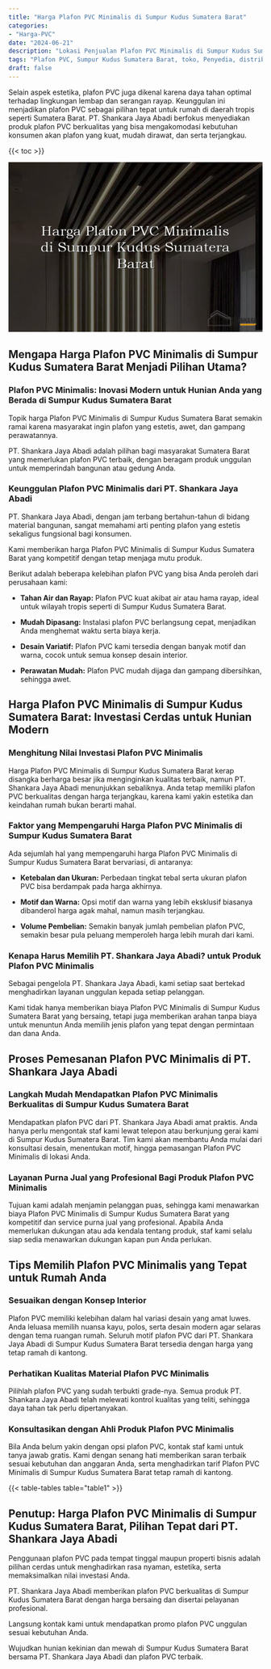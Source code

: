 ```yaml
---
title: "Harga Plafon PVC Minimalis di Sumpur Kudus Sumatera Barat"
categories: 
- "Harga-PVC"
date: "2024-06-21"
description: "Lokasi Penjualan Plafon PVC Minimalis di Sumpur Kudus Sumatera Barat untuk rumah, kantor, serta gerai. Produk terbaik, pilihan motif, pilihan warna menarik, beserta jasa penempatan ditangani oleh tenaga ahli berpengalaman dan jaminan resmi!|Layanan penyediaan Plafon PVC Minimalis di Sumpur Kudus Sumatera Barat untuk kebutuhan hunian, office, atau ritel, dengan panel unggulan dan instalasi oleh tenaga ahli berpengalaman serta garansi resmi.|Alternatif Plafon PVC Minimalis di Sumpur Kudus Sumatera Barat yang andal bagi tempat tinggal, perkantoran, dan gerai, dengan material berkualitas dan instalasi dikerjakan oleh tenaga ahli profesional serta kepastian resmi.|Penjualan Plafon PVC Minimalis di Sumpur Kudus Sumatera Barat bagi tempat tinggal, perkantoran, serta gerai, dengan material berkualitas dan instalasi ditangani oleh tenaga ahli berpengalaman, disertai beserta garansi resmi.}"
tags: "Plafon PVC, Sumpur Kudus Sumatera Barat, toko, Penyedia, distributor"
draft: false
---
```


Selain aspek estetika, plafon PVC juga dikenal karena daya tahan optimal terhadap lingkungan lembap dan serangan rayap. Keunggulan ini menjadikan plafon PVC sebagai pilihan tepat untuk rumah di daerah tropis seperti Sumatera Barat. PT. Shankara Jaya Abadi berfokus menyediakan produk plafon PVC berkualitas yang bisa mengakomodasi kebutuhan konsumen akan plafon yang kuat, mudah dirawat, dan serta terjangkau.

{{< toc >}}

![Harga Plafon PVC Minimalis di Sumpur Kudus Sumatera Barat](/images/Harga-PVC/Harga-Plafon-PVC-Minimalis-di-Sumpur-Kudus-Sumatera-Barat.png)


## Mengapa Harga Plafon PVC Minimalis di Sumpur Kudus Sumatera Barat Menjadi Pilihan Utama?

### Plafon PVC Minimalis: Inovasi Modern untuk Hunian Anda yang Berada di Sumpur Kudus Sumatera Barat

Topik harga Plafon PVC Minimalis di Sumpur Kudus Sumatera Barat semakin ramai karena masyarakat ingin plafon yang estetis, awet, dan gampang perawatannya.

PT. Shankara Jaya Abadi adalah pilihan bagi masyarakat Sumatera Barat yang memerlukan plafon PVC terbaik, dengan beragam produk unggulan untuk memperindah bangunan atau gedung Anda.

### Keunggulan Plafon PVC Minimalis dari PT. Shankara Jaya Abadi

PT. Shankara Jaya Abadi, dengan jam terbang bertahun-tahun di bidang material bangunan, sangat memahami arti penting plafon yang estetis sekaligus fungsional bagi konsumen.

Kami memberikan harga Plafon PVC Minimalis di Sumpur Kudus Sumatera Barat yang kompetitif dengan tetap menjaga mutu produk.

Berikut adalah beberapa kelebihan plafon PVC yang bisa Anda peroleh dari perusahaan kami:

- **Tahan Air dan Rayap:** Plafon PVC kuat akibat air atau hama rayap, ideal untuk wilayah tropis seperti di Sumpur Kudus Sumatera Barat.

- **Mudah Dipasang:** Instalasi plafon PVC berlangsung cepat, menjadikan Anda menghemat waktu serta biaya kerja.

- **Desain Variatif:** Plafon PVC kami tersedia dengan banyak motif dan warna, cocok untuk semua konsep desain interior.

- **Perawatan Mudah:** Plafon PVC mudah dijaga dan gampang dibersihkan, sehingga awet.

## Harga Plafon PVC Minimalis di Sumpur Kudus Sumatera Barat: Investasi Cerdas untuk Hunian Modern

### Menghitung Nilai Investasi Plafon PVC Minimalis

Harga Plafon PVC Minimalis di Sumpur Kudus Sumatera Barat kerap disangka berharga besar jika menginginkan kualitas terbaik, namun PT. Shankara Jaya Abadi menunjukkan sebaliknya. Anda tetap memiliki plafon PVC berkualitas dengan harga terjangkau, karena kami yakin estetika dan keindahan rumah bukan berarti mahal.

### Faktor yang Mempengaruhi Harga Plafon PVC Minimalis di Sumpur Kudus Sumatera Barat

Ada sejumlah hal yang mempengaruhi harga Plafon PVC Minimalis di Sumpur Kudus Sumatera Barat bervariasi, di antaranya:

- **Ketebalan dan Ukuran:** Perbedaan tingkat tebal serta ukuran plafon PVC bisa berdampak pada harga akhirnya.

- **Motif dan Warna:** Opsi motif dan warna yang lebih eksklusif biasanya dibanderol harga agak mahal, namun masih terjangkau.

- **Volume Pembelian:** Semakin banyak jumlah pembelian plafon PVC, semakin besar pula peluang memperoleh harga lebih murah dari kami.

### Kenapa Harus Memilih PT. Shankara Jaya Abadi? untuk Produk Plafon PVC Minimalis

Sebagai pengelola PT. Shankara Jaya Abadi, kami setiap saat bertekad menghadirkan layanan unggulan kepada setiap pelanggan.

Kami tidak hanya memberikan biaya Plafon PVC Minimalis di Sumpur Kudus Sumatera Barat yang bersaing, tetapi juga memberikan arahan tanpa biaya untuk menuntun Anda memilih jenis plafon yang tepat dengan permintaan dan dana Anda.

## Proses Pemesanan Plafon PVC Minimalis di PT. Shankara Jaya Abadi

### Langkah Mudah Mendapatkan Plafon PVC Minimalis Berkualitas di Sumpur Kudus Sumatera Barat

Mendapatkan plafon PVC dari PT. Shankara Jaya Abadi amat praktis. Anda hanya perlu mengontak staf kami lewat telepon atau berkunjung gerai kami di Sumpur Kudus Sumatera Barat. Tim kami akan membantu Anda mulai dari konsultasi desain, menentukan motif, hingga pemasangan Plafon PVC Minimalis di lokasi Anda.

### Layanan Purna Jual yang Profesional Bagi Produk Plafon PVC Minimalis

Tujuan kami adalah menjamin pelanggan puas, sehingga kami menawarkan biaya Plafon PVC Minimalis di Sumpur Kudus Sumatera Barat yang kompetitif dan service purna jual yang profesional. Apabila Anda memerlukan dukungan atau ada kendala tentang produk, staf kami selalu siap sedia menawarkan dukungan kapan pun Anda perlukan.

## Tips Memilih Plafon PVC Minimalis yang Tepat untuk Rumah Anda

### Sesuaikan dengan Konsep Interior

Plafon PVC memiliki kelebihan dalam hal variasi desain yang amat luwes. Anda leluasa memilih nuansa kayu, polos, serta desain modern agar selaras dengan tema ruangan rumah. Seluruh motif plafon PVC dari PT. Shankara Jaya Abadi di Sumpur Kudus Sumatera Barat tersedia dengan harga yang tetap ramah di kantong.

### Perhatikan Kualitas Material Plafon PVC Minimalis

Pilihlah plafon PVC yang sudah terbukti grade-nya. Semua produk PT. Shankara Jaya Abadi telah melewati kontrol kualitas yang teliti, sehingga daya tahan tak perlu dipertanyakan.

### Konsultasikan dengan Ahli Produk Plafon PVC Minimalis

Bila Anda belum yakin dengan opsi plafon PVC, kontak staf kami untuk tanya jawab gratis. Kami dengan senang hati memberikan saran terbaik sesuai kebutuhan dan anggaran Anda, serta menghadirkan tarif Plafon PVC Minimalis di Sumpur Kudus Sumatera Barat tetap ramah di kantong.

{{< table-tables table="table1" >}}

## Penutup: Harga Plafon PVC Minimalis di Sumpur Kudus Sumatera Barat, Pilihan Tepat dari PT. Shankara Jaya Abadi

Penggunaan plafon PVC pada tempat tinggal maupun properti bisnis adalah pilihan cerdas untuk menghadirkan rasa nyaman, estetika, serta memaksimalkan nilai investasi Anda.

PT. Shankara Jaya Abadi memberikan plafon PVC berkualitas di Sumpur Kudus Sumatera Barat dengan harga bersaing dan disertai pelayanan profesional.

Langsung kontak kami untuk mendapatkan promo plafon PVC unggulan sesuai kebutuhan Anda.

Wujudkan hunian kekinian dan mewah di Sumpur Kudus Sumatera Barat bersama PT. Shankara Jaya Abadi dan plafon PVC terbaik.